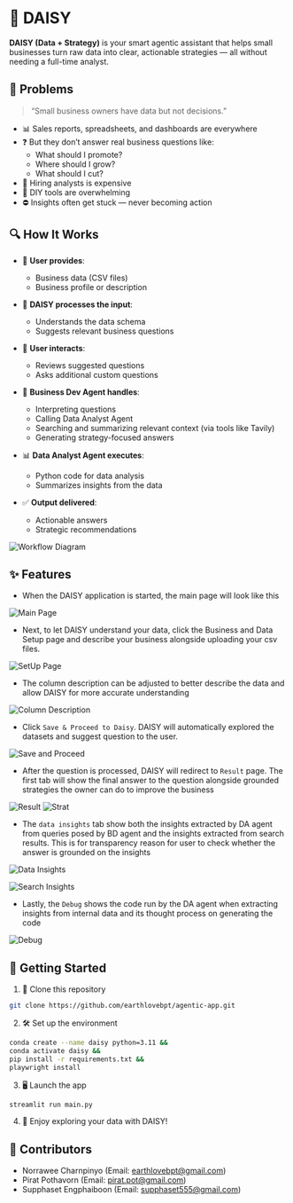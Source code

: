 # 🌼 DAISY

**DAISY (Data + Strategy)** is your smart agentic assistant that helps small businesses turn raw data into clear, actionable strategies — all without needing a full-time analyst.

## 🚧 Problems

> “Small business owners have data but not decisions.”

- 📊 Sales reports, spreadsheets, and dashboards are everywhere  
- ❓ But they don’t answer real business questions like:  
    - What should I promote?  
    - Where should I grow?  
    - What should I cut?  
- 💸 Hiring analysts is expensive  
- 🧩 DIY tools are overwhelming  
- ⛔ Insights often get stuck — never becoming action

## 🔍 How It Works

- 🧾 **User provides**:
  - Business data (CSV files)
  - Business profile or description

- 🤖 **DAISY processes the input**:
  - Understands the data schema
  - Suggests relevant business questions

- 💬 **User interacts**:
  - Reviews suggested questions
  - Asks additional custom questions

- 🧠 **Business Dev Agent handles**:
  - Interpreting questions
  - Calling Data Analyst Agent
  - Searching and summarizing relevant context (via tools like Tavily)
  - Generating strategy-focused answers

- 📊 **Data Analyst Agent executes**:
  - Python code for data analysis
  - Summarizes insights from the data

- ✅ **Output delivered**:
  - Actionable answers
  - Strategic recommendations

![Workflow Diagram](png/workflow.png)

## ✨ Features

- When the DAISY application is started, the main page will look like this

![Main Page](png/main_page.png)

- Next, to let DAISY understand your data, click the Business and Data Setup page and describe your business alongside uploading your csv files.

![SetUp Page](png/data_setup.png)

- The column description can be adjusted to better describe the data and allow DAISY for more accurate understanding

![Column Description](png/column_description.png)

- Click `Save & Proceed to Daisy`. DAISY will automatically explored the datasets and suggest question to the user.

![Save and Proceed](png/question_input.png)

- After the question is processed, DAISY will redirect to `Result` page. The first tab will show the final answer to the question alongside grounded strategies the owner can do to improve the business

![Result](png/result.png)
![Strat](png/strat.png)

- The `data insights` tab show both the insights extracted by DA agent from queries posed by BD agent and the insights extracted from search results. This is for transparency reason for user to check whether the answer is grounded on the insights

![Data Insights](png/data_insights.png)

![Search Insights](png/search_insights.png)

- Lastly, the `Debug` shows the code run by the DA agent when extracting insights from internal data and its thought process on generating the code

![Debug](png/debug.png)

## 🚀 Getting Started

1. 🧬 Clone this repository  
```bash
git clone https://github.com/earthlovebpt/agentic-app.git
```

2. 🛠️ Set up the environment  
```bash
conda create --name daisy python=3.11 &&
conda activate daisy &&
pip install -r requirements.txt &&
playwright install
```

3. 🖥️ Launch the app  
```bash
streamlit run main.py
```

4. 🎉 Enjoy exploring your data with DAISY!

## 👥 Contributors

- Norrawee Charnpinyo (Email: earthlovebpt@gmail.com)  
- Pirat Pothavorn (Email: pirat.pot@gmail.com)  
- Supphaset Engphaiboon (Email: supphaset555@gmail.com)  
